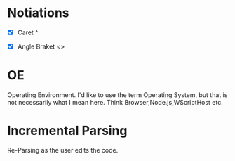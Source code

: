 
# Notiations
- [x] Caret ^
- [x] Angle Braket <>


# OE
Operating Environment. I'd like to use the term Operating System, but that is not necessarily what I mean here. Think Browser,Node.js,WScriptHost etc.

# Incremental Parsing
Re-Parsing as the user edits the code.